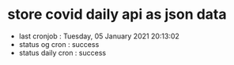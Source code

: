 # store covid daily api as json data

- last cronjob : Tuesday, 05 January 2021 20:13:02
- status og cron : success
- status daily cron : success
      
      
